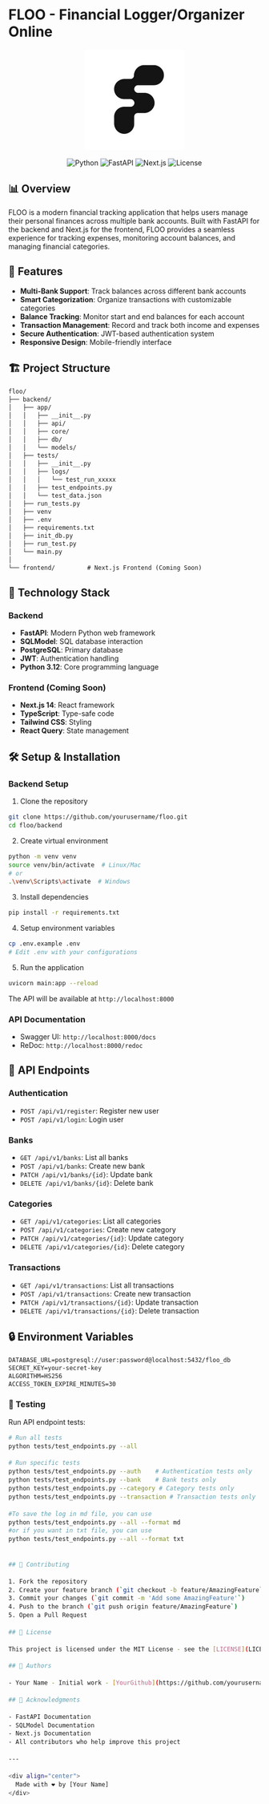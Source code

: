 # FLOO - Financial Logger/Organizer Online

<div align="center">
  <img src="./floo-logo.jpeg" alt="FLOO Logo" width="200"/>
  
  ![Python](https://img.shields.io/badge/python-3.12-blue.svg)
  ![FastAPI](https://img.shields.io/badge/FastAPI-0.103.0-green.svg)
  ![Next.js](https://img.shields.io/badge/Next.js-14-black.svg)
  ![License](https://img.shields.io/badge/license-MIT-blue.svg)
</div>

## 📊 Overview

FLOO is a modern financial tracking application that helps users manage their personal finances across multiple bank accounts. Built with FastAPI for the backend and Next.js for the frontend, FLOO provides a seamless experience for tracking expenses, monitoring account balances, and managing financial categories.

## 🌟 Features

- **Multi-Bank Support**: Track balances across different bank accounts
- **Smart Categorization**: Organize transactions with customizable categories
- **Balance Tracking**: Monitor start and end balances for each account
- **Transaction Management**: Record and track both income and expenses
- **Secure Authentication**: JWT-based authentication system
- **Responsive Design**: Mobile-friendly interface

## 🏗️ Project Structure

```
floo/
├── backend/
│   ├── app/
│   │   ├── __init__.py
│   │   ├── api/
│   │   ├── core/
│   │   ├── db/
│   │   └── models/
│   ├── tests/
│   │   ├── __init__.py
│   │   ├── logs/
│   │   │   └── test_run_xxxxx
│   │   ├── test_endpoints.py
│   │   └── test_data.json
│   ├── run_tests.py
│   ├── venv
│   ├── .env
│   ├── requirements.txt
│   ├── init_db.py
│   ├── run_test.py
│   └── main.py
│
└── frontend/         # Next.js Frontend (Coming Soon)
```

## 🚀 Technology Stack

### Backend

- **FastAPI**: Modern Python web framework
- **SQLModel**: SQL database interaction
- **PostgreSQL**: Primary database
- **JWT**: Authentication handling
- **Python 3.12**: Core programming language

### Frontend (Coming Soon)

- **Next.js 14**: React framework
- **TypeScript**: Type-safe code
- **Tailwind CSS**: Styling
- **React Query**: State management

## 🛠️ Setup & Installation

### Backend Setup

1. Clone the repository

```bash
git clone https://github.com/yourusername/floo.git
cd floo/backend
```

2. Create virtual environment

```bash
python -m venv venv
source venv/bin/activate  # Linux/Mac
# or
.\venv\Scripts\activate  # Windows
```

3. Install dependencies

```bash
pip install -r requirements.txt
```

4. Setup environment variables

```bash
cp .env.example .env
# Edit .env with your configurations
```

5. Run the application

```bash
uvicorn main:app --reload
```

The API will be available at `http://localhost:8000`

### API Documentation

- Swagger UI: `http://localhost:8000/docs`
- ReDoc: `http://localhost:8000/redoc`

## 📝 API Endpoints

### Authentication

- `POST /api/v1/register`: Register new user
- `POST /api/v1/login`: Login user

### Banks

- `GET /api/v1/banks`: List all banks
- `POST /api/v1/banks`: Create new bank
- `PATCH /api/v1/banks/{id}`: Update bank
- `DELETE /api/v1/banks/{id}`: Delete bank

### Categories

- `GET /api/v1/categories`: List all categories
- `POST /api/v1/categories`: Create new category
- `PATCH /api/v1/categories/{id}`: Update category
- `DELETE /api/v1/categories/{id}`: Delete category

### Transactions

- `GET /api/v1/transactions`: List all transactions
- `POST /api/v1/transactions`: Create new transaction
- `PATCH /api/v1/transactions/{id}`: Update transaction
- `DELETE /api/v1/transactions/{id}`: Delete transaction

## 🔒 Environment Variables

```env
DATABASE_URL=postgresql://user:password@localhost:5432/floo_db
SECRET_KEY=your-secret-key
ALGORITHM=HS256
ACCESS_TOKEN_EXPIRE_MINUTES=30
```

### 🎢 Testing

Run API endpoint tests:

```bash
# Run all tests
python tests/test_endpoints.py --all

# Run specific tests
python tests/test_endpoints.py --auth    # Authentication tests only
python tests/test_endpoints.py --bank    # Bank tests only
python tests/test_endpoints.py --category # Category tests only
python tests/test_endpoints.py --transaction # Transaction tests only

#To save the log in md file, you can use
python tests/test_endpoints.py --all --format md
#or if you want in txt file, you can use
python tests/test_endpoints.py --all --format txt


## 🤝 Contributing

1. Fork the repository
2. Create your feature branch (`git checkout -b feature/AmazingFeature`)
3. Commit your changes (`git commit -m 'Add some AmazingFeature'`)
4. Push to the branch (`git push origin feature/AmazingFeature`)
5. Open a Pull Request

## 📄 License

This project is licensed under the MIT License - see the [LICENSE](LICENSE) file for details.

## 👥 Authors

- Your Name - Initial work - [YourGithub](https://github.com/yourusername)

## 🙏 Acknowledgments

- FastAPI Documentation
- SQLModel Documentation
- Next.js Documentation
- All contributors who help improve this project

---

<div align="center">
  Made with ❤️ by [Your Name]
</div>
```
